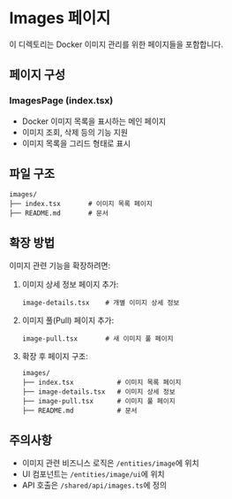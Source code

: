 # Images 페이지

이 디렉토리는 Docker 이미지 관리를 위한 페이지들을 포함합니다.

## 페이지 구성

### ImagesPage (index.tsx)

- Docker 이미지 목록을 표시하는 메인 페이지
- 이미지 조회, 삭제 등의 기능 지원
- 이미지 목록을 그리드 형태로 표시

## 파일 구조

```
images/
├── index.tsx       # 이미지 목록 페이지
├── README.md       # 문서
```

## 확장 방법

이미지 관련 기능을 확장하려면:

1. 이미지 상세 정보 페이지 추가:
   ```
   image-details.tsx    # 개별 이미지 상세 정보
   ```

2. 이미지 풀(Pull) 페이지 추가:
   ```
   image-pull.tsx       # 새 이미지 풀 페이지
   ```

3. 확장 후 페이지 구조:
   ```
   images/
   ├── index.tsx           # 이미지 목록 페이지
   ├── image-details.tsx   # 이미지 상세 정보
   ├── image-pull.tsx      # 이미지 풀 페이지
   ├── README.md           # 문서
   ```

## 주의사항

- 이미지 관련 비즈니스 로직은 `/entities/image`에 위치
- UI 컴포넌트는 `/entities/image/ui`에 위치
- API 호출은 `/shared/api/images.ts`에 정의 